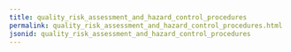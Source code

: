 ```yaml
---
title: quality_risk_assessment_and_hazard_control_procedures
permalink: quality_risk_assessment_and_hazard_control_procedures.html
jsonid: quality_risk_assessment_and_hazard_control_procedures
---
```

